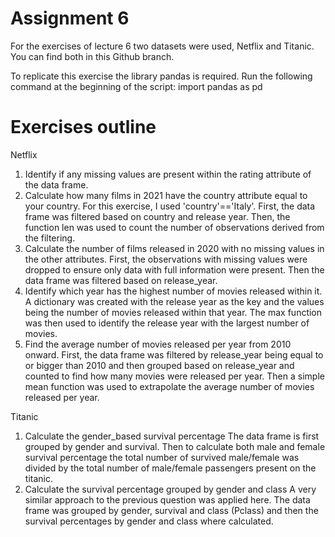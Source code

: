 # Assignment 6

For the exercises of lecture 6 two datasets were used, Netflix and Titanic. You can find both in this Github branch.

To replicate this exercise the library pandas is required. Run the following command at the beginning of the script: import pandas as pd

# Exercises outline
Netflix
1) Identify if any missing values are present within the rating attribute of the data frame.
2) Calculate how many films in 2021 have the country attribute equal to your country. For this exercise, I used 'country'=='Italy'.
   First, the data frame was filtered based on country and release year. Then, the function len was used to count the number of observations derived from the filtering.
3) Calculate the number of films released in 2020 with no missing values in the other attributes.
   First, the observations with missing values were dropped to ensure only data with full information were present. Then the data frame was filtered based on release_year.
4) Identify which year has the highest number of movies released within it.
   A dictionary was created with the release year as the key and the values being the number of movies released within that year. The max function was then used to identify the release year with the largest number of movies.
5) Find the average number of movies released per year from 2010 onward.
   First, the data frame was filtered by release_year being equal to or bigger than 2010 and then grouped based on release_year and counted to find how many movies were released per year. Then a simple mean function was used to extrapolate the average number of movies released per year.

Titanic
1) Calculate the gender_based survival percentage
   The data frame is first grouped by gender and survival. Then to calculate both male and female survival percentage the total number of survived male/female was divided by the total number of male/female passengers present on the titanic.
2) Calculate the survival percentage grouped by gender and class
   A very similar approach to the previous question was applied here. The data frame was grouped by gender, survival and class (Pclass) and then the survival percentages by gender and class where calculated.
